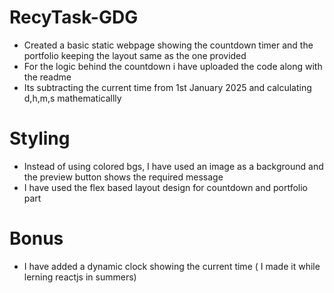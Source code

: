 # RecyTask-GDG
* Created a basic static webpage showing the countdown timer and the portfolio keeping the layout
same as the one provided
* For the logic behind the countdown i have uploaded the code along with the readme
* Its subtracting the current time from 1st January 2025 and calculating d,h,m,s mathematicallly

# Styling
* Instead of using colored bgs, I have used an image as a background and the preview button shows the required message
* I have used the flex based layout design for countdown and portfolio part
# Bonus
* I have added a dynamic clock showing the current time ( I made it while lerning reactjs in summers)
